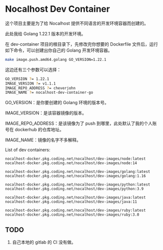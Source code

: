 # Nocalhost Dev Container

这个项目主要是为了给 Nocalhost 提供不同语言的开发环境容器而创建的。

此处我给 Golang 1.22.1 版本的开发环境。

在 dev-container 项目的根目录下，先修改完你想要的 Dockerfile 文件后，运行如下命令，可以创建出你自己的 Golang 开发环境容器。

```sh
make image.push.amd64.golang GO_VERSION=1.22.1
```

这边还有三个参数可以选择：

```sh
GO_VERSION ?= 1.22.1
IMAGE_VERSION ?= v1.1.1
IMAGE_REPO_ADDRESS ?= cheverjohn
IMAGE_NAME ?= nocalhost-dev-container-go
```

GO_VERSION：是你要创建的 Golang 环境的版本号。

IMAGE_VERSION：是该容器镜像的版本。

IMAGE_REPO_ADDRESS：是该镜像为了 push 到哪里，此处默认了我的个人账号在 dockerhub 的仓库地址。

IMAGE_NAME：镜像的名字不多解释。



List of dev containers:

```
nocalhost-docker.pkg.coding.net/nocalhost/dev-images/node:latest
nocalhost-docker.pkg.coding.net/nocalhost/dev-images/node:14

nocalhost-docker.pkg.coding.net/nocalhost/dev-images/golang:latest
nocalhost-docker.pkg.coding.net/nocalhost/dev-images/golang:1.16

nocalhost-docker.pkg.coding.net/nocalhost/dev-images/python:latest
nocalhost-docker.pkg.coding.net/nocalhost/dev-images/python:3.9

nocalhost-docker.pkg.coding.net/nocalhost/dev-images/java:latest
nocalhost-docker.pkg.coding.net/nocalhost/dev-images/java:11

nocalhost-docker.pkg.coding.net/nocalhost/dev-images/ruby:latest
nocalhost-docker.pkg.coding.net/nocalhost/dev-images/ruby:3.0
```

## TODO

1. 自己本地的 gitlab 的 CI 没有做。
